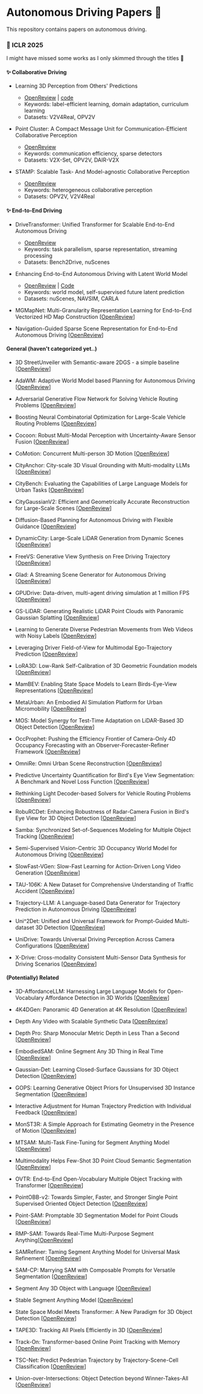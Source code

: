 # Autonomous Driving Papers :car:

This repository contains papers on autonomous driving. 

### :book: ICLR 2025

I might have missed some works as I only skimmed through the titles :pray:

#### :sparkles: Collaborative Driving

- Learning 3D Perception from Others' Predictions 
    - [OpenReview](https://openreview.net/forum?id=Ylk98vWQuQ) | [code](https://github.com/jinsuyoo/rnb-pop)
    - Keywords: label-efficient learning, domain adaptation, curriculum learning
    - Datasets: V2V4Real, OPV2V

- Point Cluster: A Compact Message Unit for Communication-Efficient Collaborative Perception 
    - [OpenReview](https://openreview.net/forum?id=54XlM8Clkg)
    - Keywords: communication efficiency, sparse detectors
    - Datasets: V2X-Set, OPV2V, DAIR-V2X

- STAMP: Scalable Task- And Model-agnostic Collaborative Perception 
    - [OpenReview](https://openreview.net/forum?id=8NdNniulYE)
    - Keywords: heterogeneous collaborative perception
    - Datasets: OPV2V, V2V4Real

#### :sparkles: End-to-End Driving

- DriveTransformer: Unified Transformer for Scalable End-to-End Autonomous Driving 
    - [OpenReview](https://openreview.net/forum?id=M42KR4W9P5)
    - Keywords: task parallelism, sparse representation, streaming processing
    - Datasets: Bench2Drive, nuScenes

- Enhancing End-to-End Autonomous Driving with Latent World Model 
    - [OpenReview](https://openreview.net/forum?id=fd2u60ryG0) | [Code](https://github.com/BraveGroup/LAW)
    - Keywords: world model, self-supervised future latent prediction
    - Datasets: nuScenes, NAVSIM, CARLA

- MGMapNet: Multi-Granularity Representation Learning for End-to-End Vectorized HD Map Construction [[OpenReview](https://openreview.net/forum?id=E8S5Upr6oO)]

- Navigation-Guided Sparse Scene Representation for End-to-End Autonomous Driving [[OpenReview](https://openreview.net/forum?id=Vv76fCYffN)]

#### General (haven't categorized yet..)

- 3D StreetUnveiler with Semantic-aware 2DGS - a simple baseline [[OpenReview](https://openreview.net/forum?id=G6aJyS0ZV0)]

- AdaWM: Adaptive World Model based Planning for Autonomous Driving [[OpenReview](https://openreview.net/forum?id=NEu8wgPctU)]

- Adversarial Generative Flow Network for Solving Vehicle Routing Problems [[OpenReview](https://openreview.net/forum?id=tBom4xOW1H)]

- Boosting Neural Combinatorial Optimization for Large-Scale Vehicle Routing Problems [[OpenReview](https://openreview.net/forum?id=TbTJJNjumY)]

- Cocoon: Robust Multi-Modal Perception with Uncertainty-Aware Sensor Fusion [[OpenReview](https://openreview.net/forum?id=DKgAFfCs5F)]

- CoMotion: Concurrent Multi-person 3D Motion [[OpenReview](https://openreview.net/forum?id=qKu6KWPgxt)]

- CityAnchor: City-scale 3D Visual Grounding with Multi-modality LLMs [[OpenReview](https://openreview.net/forum?id=7nOl5W6xU4)]

- CityBench: Evaluating the Capabilities of Large Language Models for Urban Tasks [[OpenReview](https://openreview.net/forum?id=oIWN7eMhTb)]

- CityGaussianV2: Efficient and Geometrically Accurate Reconstruction for Large-Scale Scenes [[OpenReview](https://openreview.net/forum?id=a3ptUbuzbW)]

- Diffusion-Based Planning for Autonomous Driving with Flexible Guidance [[OpenReview](https://openreview.net/forum?id=wM2sfVgMDH)]

- DynamicCity: Large-Scale LiDAR Generation from Dynamic Scenes [[OpenReview](https://openreview.net/forum?id=M7KyLjuN0A)]

- FreeVS: Generative View Synthesis on Free Driving Trajectory [[OpenReview](https://openreview.net/forum?id=dTGH9vUVdf)]

- Glad: A Streaming Scene Generator for Autonomous Driving [[OpenReview](https://openreview.net/forum?id=ZFxpclrCCf)]

- GPUDrive: Data-driven, multi-agent driving simulation at 1 million FPS [[OpenReview](https://openreview.net/forum?id=ERv8ptegFi)]

- GS-LiDAR: Generating Realistic LiDAR Point Clouds with Panoramic Gaussian Splatting [[OpenReview](https://openreview.net/forum?id=RMaRBE9s2H)]

- Learning to Generate Diverse Pedestrian Movements from Web Videos with Noisy Labels [[OpenReview](https://openreview.net/forum?id=DydCqKa6AH)]

- Leveraging Driver Field-of-View for Multimodal Ego-Trajectory Prediction [[OpenReview](https://openreview.net/forum?id=LLWj8on4Rv)]

- LoRA3D: Low-Rank Self-Calibration of 3D Geometric Foundation models [[OpenReview](https://openreview.net/forum?id=LSp4KBhAom)]

- MamBEV: Enabling State Space Models to Learn Birds-Eye-View Representations [[OpenReview](https://openreview.net/forum?id=MvEkN2ejZ1)]

- MetaUrban: An Embodied AI Simulation Platform for Urban Micromobility [[OpenReview](https://openreview.net/forum?id=kFsWpSxkFz)]

- MOS: Model Synergy for Test-Time Adaptation on LiDAR-Based 3D Object Detection [[OpenReview](https://openreview.net/forum?id=Y6aHdDNQYD)]

- OccProphet: Pushing the Efficiency Frontier of Camera-Only 4D Occupancy Forecasting with an Observer-Forecaster-Refiner Framework [[OpenReview](https://openreview.net/forum?id=vC7AlY1ytz)]

- OmniRe: Omni Urban Scene Reconstruction [[OpenReview](https://openreview.net/forum?id=11xgiMEI5o)]

- Predictive Uncertainty Quantification for Bird's Eye View Segmentation: A Benchmark and Novel Loss Function [[OpenReview](https://openreview.net/forum?id=k3y0oyK7sn)]

- Rethinking Light Decoder-based Solvers for Vehicle Routing Problems [[OpenReview](https://openreview.net/forum?id=4pRwkYpa2u)]

- RobuRCDet: Enhancing Robustness of Radar-Camera Fusion in Bird's Eye View for 3D Object Detection [[OpenReview](https://openreview.net/forum?id=9xHlhKLu1h)]

- Samba: Synchronized Set-of-Sequences Modeling for Multiple Object Tracking [[OpenReview](https://openreview.net/forum?id=OeBY9XqiTz)]

- Semi-Supervised Vision-Centric 3D Occupancy World Model for Autonomous Driving [[OpenReview](https://openreview.net/forum?id=rCX9l4OTCT)]

- SlowFast-VGen: Slow-Fast Learning for Action-Driven Long Video Generation [[OpenReview](https://openreview.net/forum?id=UL8b54P96G)]

- TAU-106K: A New Dataset for Comprehensive Understanding of Traffic Accident [[OpenReview](https://openreview.net/forum?id=Fb0q2uI4Ha)]

- Trajectory-LLM: A Language-based Data Generator for Trajectory Prediction in Autonomous Driving [[OpenReview](https://openreview.net/forum?id=UapxTvxB3N)]

- Uni^2Det: Unified and Universal Framework for Prompt-Guided Multi-dataset 3D Detection [[OpenReview](https://openreview.net/forum?id=AcVpLS86RT)]

- UniDrive: Towards Universal Driving Perception Across Camera Configurations [[OpenReview](https://openreview.net/forum?id=jVDPq9EdzT)]

- X-Drive: Cross-modality Consistent Multi-Sensor Data Synthesis for Driving Scenarios [[OpenReview](https://openreview.net/forum?id=IEMmEd5Jgm)]

#### (Potentially) Related

- 3D-AffordanceLLM: Harnessing Large Language Models for Open-Vocabulary Affordance Detection in 3D Worlds [[OpenReview](https://openreview.net/forum?id=GThTiuXgDC)]

- 4K4DGen: Panoramic 4D Generation at 4K Resolution [[OpenReview](https://openreview.net/forum?id=qxRoo7ULCo)]

- Depth Any Video with Scalable Synthetic Data [[OpenReview](https://openreview.net/forum?id=gWqFbnKsqR)]

- Depth Pro: Sharp Monocular Metric Depth in Less Than a Second [[OpenReview](https://openreview.net/forum?id=aueXfY0Clv)]

- EmbodiedSAM: Online Segment Any 3D Thing in Real Time [[OpenReview](https://openreview.net/forum?id=XFYUwIyTxQ)]

- Gaussian-Det: Learning Closed-Surface Gaussians for 3D Object Detection [[OpenReview](https://openreview.net/forum?id=DtFCIfvAFc)]

- GOPS: Learning Generative Object Priors for Unsupervised 3D Instance Segmentation [[OpenReview](https://openreview.net/forum?id=wXSshrxlP4)]

- Interactive Adjustment for Human Trajectory Prediction with Individual Feedback [[OpenReview](https://openreview.net/forum?id=DCpukR83sw)]

- MonST3R: A Simple Approach for Estimating Geometry in the Presence of Motion [[OpenReview](https://openreview.net/forum?id=lJpqxFgWCM)]

- MTSAM: Multi-Task Fine-Tuning for Segment Anything Model [[OpenReview](https://openreview.net/forum?id=6N4QMbeVaO)]

- Multimodality Helps Few-Shot 3D Point Cloud Semantic Segmentation [[OpenReview](https://openreview.net/forum?id=jXvwJ51vcK)]

- OVTR: End-to-End Open-Vocabulary Multiple Object Tracking with Transformer [[OpenReview](https://openreview.net/forum?id=GDS5eN65QY)]

- PointOBB-v2: Towards Simpler, Faster, and Stronger Single Point Supervised Oriented Object Detection [[OpenReview](https://openreview.net/forum?id=R22JPTQYWV)]

- Point-SAM: Promptable 3D Segmentation Model for Point Clouds [[OpenReview](https://openreview.net/forum?id=yXCTDhZDh6)]

- RMP-SAM: Towards Real-Time Multi-Purpose Segment Anything[[OpenReview](https://openreview.net/forum?id=1pXzC30ry5)]

- SAMRefiner: Taming Segment Anything Model for Universal Mask Refinement [[OpenReview](https://openreview.net/forum?id=JlDx2xp01W)]

- SAM-CP: Marrying SAM with Composable Prompts for Versatile Segmentation [[OpenReview](https://openreview.net/forum?id=UiEjzBRYeI)]

- Segment Any 3D Object with Language [[OpenReview](https://openreview.net/forum?id=ENv1CeTwxc)]

- Stable Segment Anything Model [[OpenReview](https://openreview.net/forum?id=ooxj2Audlq)]

- State Space Model Meets Transformer: A New Paradigm for 3D Object Detection [[OpenReview](https://openreview.net/forum?id=Tisu1L0Jwt)]

- TAPE3D: Tracking All Pixels Efficiently in 3D [[OpenReview](https://openreview.net/forum?id=d9iHI1eimo)]

- Track-On: Transformer-based Online Point Tracking with Memory [[OpenReview](https://openreview.net/forum?id=oRlANEuqG5)]

- TSC-Net: Predict Pedestrian Trajectory by Trajectory-Scene-Cell Classification [[OpenReview](https://openreview.net/forum?id=Xmh5gdMfRJ)]

- Union-over-Intersections: Object Detection beyond Winner-Takes-All [[OpenReview](https://openreview.net/forum?id=HqLHY4TzGj)]
